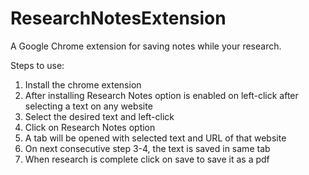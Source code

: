 # ResearchNotesExtension

A Google Chrome extension for saving notes while your research.

Steps to use:
1. Install the chrome extension
2. After installing Research Notes option is enabled on left-click after selecting a text on any website
3. Select the desired text and left-click
4. Click on Research Notes option
5. A tab will be opened with selected text and URL of that website
6. On next consecutive step 3-4, the text is saved in same tab
7. When research is complete click on save to save it as a pdf
